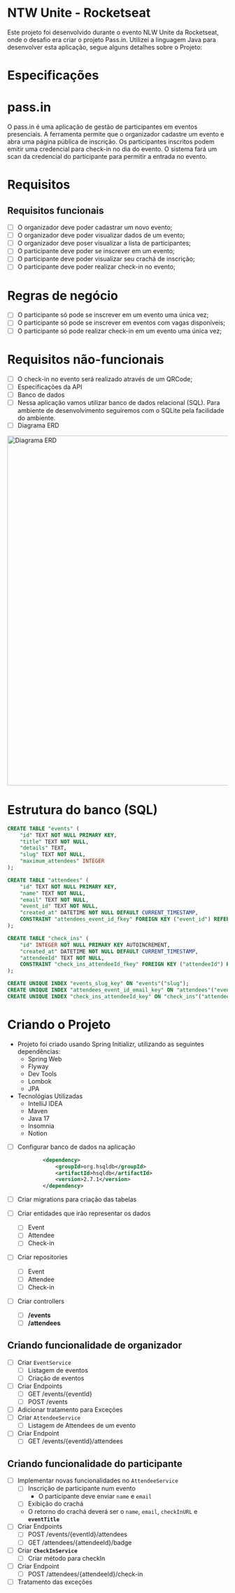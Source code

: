 # NTW Unite - Rocketseat
 Este projeto foi desenvolvido durante o evento NLW Unite da Rocketseat, onde o desafio era criar o projeto Pass.in. 
Utilizei a linguagem Java para desenvolver esta aplicação, segue alguns detalhes sobre o Projeto:

<h1>Especificações</h1>

# pass.in
<p>O pass.in é uma aplicação de gestão de participantes em eventos presenciais.
A ferramenta permite que o organizador cadastre um evento e abra uma página pública de inscrição.
Os participantes inscritos podem emitir uma credencial para check-in no dia do evento.
O sistema fará um scan da credencial do participante para permitir a entrada no evento.</p>

# Requisitos
## Requisitos funcionais
- [ ] O organizador deve poder cadastrar um novo evento;
- [ ] O organizador deve poder visualizar dados de um evento;
- [ ] O organizador deve poser visualizar a lista de participantes;
- [ ] O participante deve poder se inscrever em um evento;
- [ ] O participante deve poder visualizar seu crachá de inscrição;
- [ ] O participante deve poder realizar check-in no evento;

# Regras de negócio
- [ ] O participante só pode se inscrever em um evento uma única vez;
- [ ] O participante só pode se inscrever em eventos com vagas disponíveis;
- [ ] O participante só pode realizar check-in em um evento uma única vez;

# Requisitos não-funcionais
- [ ] O check-in no evento será realizado através de um QRCode;
- [ ] Especificações da API
- [ ] Banco de dados
- [ ] Nessa aplicação vamos utilizar banco de dados relacional (SQL). Para ambiente de desenvolvimento seguiremos com o SQLite pela facilidade do ambiente.
- [ ] Diagrama ERD
<img src="https://file.notion.so/f/f/08f749ff-d06d-49a8-a488-9846e081b224/8f354dec-0218-43af-a16c-16a86f2d82b0/erd.svg?id=1d4a760d-238b-477a-ac6d-c03e0bd682af&table=block&spaceId=08f749ff-d06d-49a8-a488-9846e081b224&expirationTimestamp=1712340000000&signature=uhCjBVqgYe3pr0gfu4OONy0kRx_cF8-LOX8BmoJw6tM&downloadName=erd.svg" alt="Diagrama ERD" style="width:800px;height:800px;">

# Estrutura do banco (SQL)

```sql 
CREATE TABLE "events" (
    "id" TEXT NOT NULL PRIMARY KEY,
    "title" TEXT NOT NULL,
    "details" TEXT,
    "slug" TEXT NOT NULL,
    "maximum_attendees" INTEGER
);

CREATE TABLE "attendees" (
    "id" TEXT NOT NULL PRIMARY KEY,
    "name" TEXT NOT NULL,
    "email" TEXT NOT NULL,
    "event_id" TEXT NOT NULL,
    "created_at" DATETIME NOT NULL DEFAULT CURRENT_TIMESTAMP,
    CONSTRAINT "attendees_event_id_fkey" FOREIGN KEY ("event_id") REFERENCES "events" ("id") ON DELETE RESTRICT ON UPDATE CASCADE
);

CREATE TABLE "check_ins" (
    "id" INTEGER NOT NULL PRIMARY KEY AUTOINCREMENT,
    "created_at" DATETIME NOT NULL DEFAULT CURRENT_TIMESTAMP,
    "attendeeId" TEXT NOT NULL,
    CONSTRAINT "check_ins_attendeeId_fkey" FOREIGN KEY ("attendeeId") REFERENCES "attendees" ("id") ON DELETE RESTRICT ON UPDATE CASCADE
);

CREATE UNIQUE INDEX "events_slug_key" ON "events"("slug");
CREATE UNIQUE INDEX "attendees_event_id_email_key" ON "attendees"("event_id", "email");
CREATE UNIQUE INDEX "check_ins_attendeeId_key" ON "check_ins"("attendeeId");
```
# Criando o Projeto

-  Projeto foi criado usando Spring Initializr, utilizando as seguintes dependências:
    - Spring Web
    - Flyway
    - Dev Tools
    - Lombok
    - JPA
- Tecnológias Utilizadas
    - IntelliJ IDEA
    - Maven
    - Java 17
    - Insomnia
    - Notion


       
- [ ] Configurar banco de dados na aplicação
    
    ```xml
    		<dependency>
    			<groupId>org.hsqldb</groupId>
    			<artifactId>hsqldb</artifactId>
    			<version>2.7.1</version>
    		</dependency>
    ```
    
- [ ] Criar migrations para criação das tabelas
- [ ] Criar entidades que irão representar os dados
    - [ ] Event
    - [ ]  Attendee
    - [ ]  Check-in
- [ ] Criar repositories
    - [ ]  Event
    - [ ]  Attendee
    - [ ] Check-in
- [ ]  Criar controllers
    - [ ]  **/events**
    - [ ]  **/attendees**
     
## Criando funcionalidade de organizador

- [ ]  Criar `EventService`
    - [ ] Listagem de eventos
    - [ ]  Criação de eventos
- [ ]  Criar Endpoints
    - [ ] GET /events/{eventId}
    - [ ] POST /events
- [ ] Adicionar tratamento para Exceções
- [ ] Criar `AttendeeService`
   - [ ]  Listagem de Attendees de um evento
- [ ]  Criar Endpoint
    - [ ] GET /events/{eventId}/attendees

## Criando funcionalidade do participante

- [ ] Implementar novas funcionalidades no `AttendeeService`
    - [ ]  Inscrição de participante num evento
        - O participante deve enviar `name` e `email`
    - [ ]  Exibição do crachá
    - O retorno do crachá deverá ser o `name`, `email`, `checkInURL` e **`eventTitle`**
- [ ] Criar Endpoints
    - [ ]  POST /events/{eventId}/attendees
    - [ ]  GET /attendees/{attendeeId}/badge
- [ ]  Criar **`CheckInService`**
    - [ ] Criar método para checkIn
- [ ]  Criar Endpoint
    - [ ]  POST /attendees/{attendeeId}/check-in
- [ ]  Tratamento das exceções
